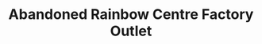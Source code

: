---
title: "Abandoned Rainbow Centre Factory Outlet"
url: /niagara-falls/abandoned-rainbow-centre-factory-outlet/
shop: mall
---